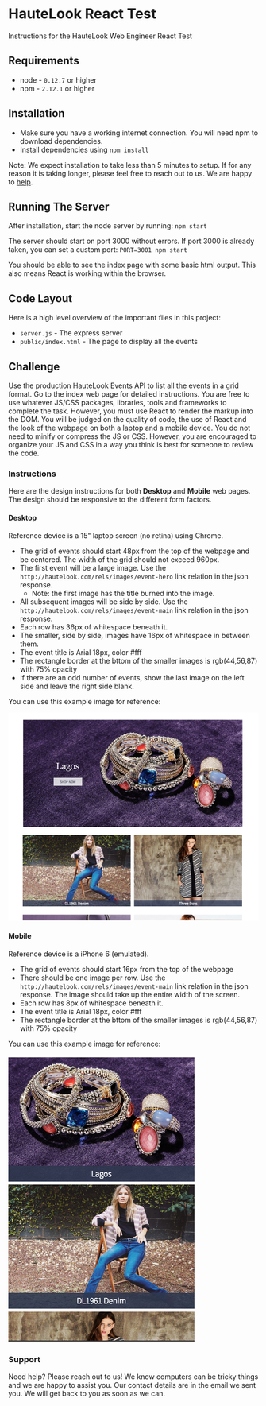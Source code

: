 # HauteLook React Test

Instructions for the HauteLook Web Engineer React Test

## Requirements

   * node - `0.12.7` or higher
   * npm - `2.12.1` or higher

## Installation

   * Make sure you have a working internet connection. You will need npm to download dependencies.
   * Install dependencies using `npm install`

Note: We expect installation to take less than 5 minutes to setup. If for any reason it is taking longer, please feel free to reach out to us. We are happy to [help](#support).

## Running The Server

After installation, start the node server by running: `npm start`

The server should start on port 3000 without errors. If port 3000 is already taken, you can set a custom port: `PORT=3001 npm start`

You should be able to see the index page with some basic html output. This also means React is working within the browser.

## Code Layout

Here is a high level overview of the important files in this project:

   * `server.js` - The express server
   * `public/index.html` - The page to display all the events

## Challenge

Use the production HauteLook Events API to list all the events in a grid format. Go to the index web page for detailed instructions. You are free to use whatever JS/CSS packages, libraries, tools and frameworks to complete the task. However, you must use React to render the markup into the DOM. You will be judged on the quality of code, the use of React and the look of the webpage on both a laptop and a mobile device. You do not need to minify or compress the JS or CSS. However, you are encouraged to organize your JS and CSS in a way you think is best for someone to review the code.

### Instructions

Here are the design instructions for both **Desktop** and **Mobile** web pages. The design should be responsive to the different form factors.

#### Desktop

Reference device is a 15" laptop screen (no retina) using Chrome.

   * The grid of events should start 48px from the top of the webpage and be centered. The width of the grid should not exceed 960px.
   * The first event will be a large image. Use the `http://hautelook.com/rels/images/event-hero` link relation in the json response.
      * Note: the first image has the title burned into the image.
   * All subsequent images will be side by side. Use the `http://hautelook.com/rels/images/event-main` link relation in the json response.
   * Each row has 36px of whitespace beneath it.
   * The smaller, side by side, images have 16px of whitespace in between them.
   * The event title is Arial 18px, color #fff
   * The rectangle border at the bttom of the smaller images is rgb(44,56,87) with 75% opacity
   * If there are an odd number of events, show the last image on the left side and leave the right side blank.

You can use this example image for reference:

![Desktop Example](public/images/desktop-example.png)

#### Mobile

Reference device is a iPhone 6 (emulated).

   * The grid of events should start 16px from the top of the webpage
   * There should be one image per row. Use the `http://hautelook.com/rels/images/event-main` link relation in the json response. The image should take up the entire width of the screen.
   * Each row has 8px of whitespace beneath it.
   * The event title is Arial 18px, color #fff
   * The rectangle border at the bttom of the smaller images is rgb(44,56,87) with 75% opacity

You can use this example image for reference:

![Mobile Example](public/images/mobile-example.png)

### Support

Need help? Please reach out to us! We know computers can be tricky things and we are happy to assist you. Our contact details are in the email we sent you. We will get back to you as soon as we can.


